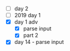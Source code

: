 - [ ] day 2 
- [ ] 2019 day 1
- [x] day 1 adv 
  - [x] parse input 
  - [x] part 2
- [x] day 14 - parse input
